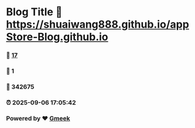 # Blog Title :link: https://shuaiwang888.github.io/appStore-Blog.github.io 
### :page_facing_up: [17](https://shuaiwang888.github.io/appStore-Blog.github.io/tag.html) 
### :speech_balloon: 1 
### :hibiscus: 342675 
### :alarm_clock: 2025-09-06 17:05:42 
### Powered by :heart: [Gmeek](https://github.com/Meekdai/Gmeek)
